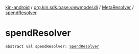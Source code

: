 [kin-android](../../index.md) / [org.kin.sdk.base.viewmodel.di](../index.md) / [MetaResolver](index.md) / [spendResolver](./spend-resolver.md)

# spendResolver

`abstract val spendResolver: `[`SpendResolver`](../-spend-resolver/index.md)